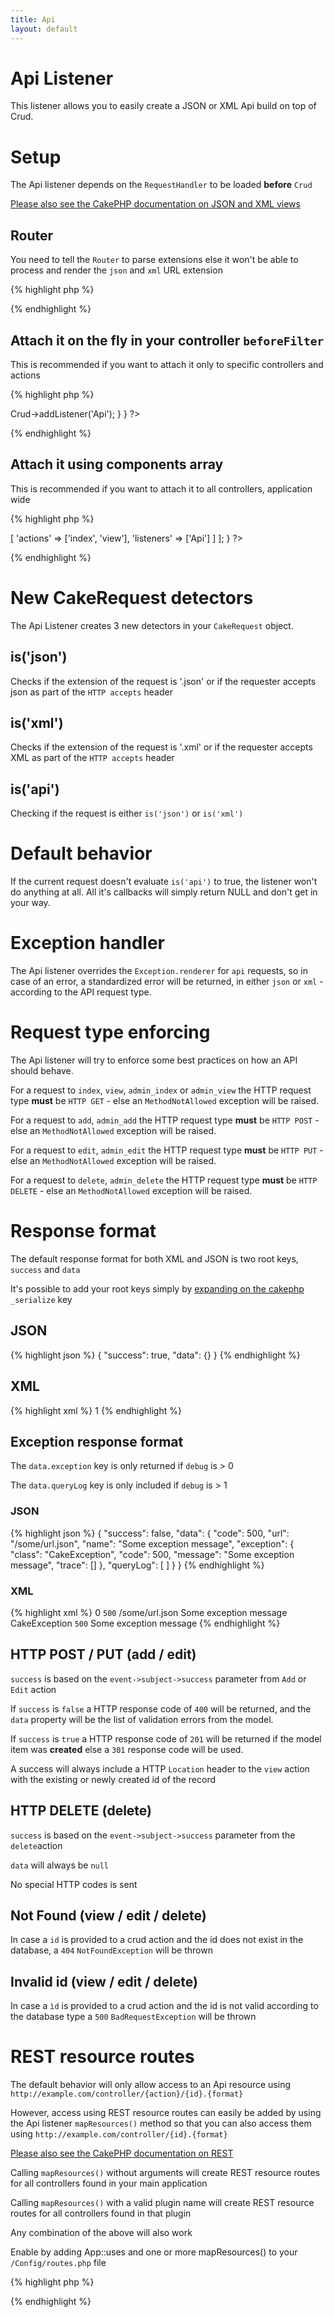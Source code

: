 ```yaml
---
title: Api
layout: default
---
```


# Api Listener

This listener allows you to easily create a JSON or XML Api build on top of Crud.

# Setup

The Api listener depends on the `RequestHandler` to be loaded __before__ `Crud`

[Please also see the CakePHP documentation on JSON and XML views](http://book.cakephp.org/2.0/en/views/json-and-xml-views.html#enabling-data-views-in-your-application)

## Router

You need to tell the `Router` to parse extensions else it won't be able to process and render the
`json` and `xml` URL extension

{% highlight php %}
<?php
// app/Config/routes.php
Router::setExtensions(array('json', 'xml'));
Router::parseExtensions();
?>
{% endhighlight %}

## Attach it on the fly in your controller `beforeFilter`

This is recommended if you want to attach it only to specific controllers and actions

{% highlight php %}
<?php
class SamplesController extends AppController {

  public function beforeFilter() {
    parent::beforeFilter();
    $this->Crud->addListener('Api');
  }

}
?>
{% endhighlight %}

## Attach it using components array

This is recommended if you want to attach it to all controllers, application wide

{% highlight php %}
<?php
class SamplesController extends AppController {

  public $components = [
    'RequestHandler',
    'Crud.Crud' => [
      'actions' => ['index', 'view'],
      'listeners' => ['Api']
    ]
  ];

}
?>
{% endhighlight %}

# New CakeRequest detectors

The Api Listener creates 3 new detectors in your `CakeRequest` object.

## is('json')

Checks if the extension of the request is '.json' or if the requester accepts json as part of the
`HTTP accepts` header

## is('xml')

Checks if the extension of the request is '.xml' or if the requester accepts XML as part of the
`HTTP accepts` header

## is('api')

Checking if the request is either `is('json')` or `is('xml')`

# Default behavior

If the current request doesn't evaluate `is('api')` to true, the listener won't do anything at all.
All it's callbacks will simply return NULL and don't get in your way.

# Exception handler

The Api listener overrides the `Exception.renderer` for `api` requests, so in case of an error, a
standardized error will be returned, in either `json` or `xml` - according to the API request type.

# Request type enforcing

The Api listener will try to enforce some best practices on how an API should behave.

For a request to `index`, `view`, `admin_index` or `admin_view` the HTTP request type __must__ be
`HTTP GET` - else an `MethodNotAllowed` exception will be raised.

For a request to `add`, `admin_add` the HTTP request type __must__ be `HTTP POST` - else an
`MethodNotAllowed` exception will be raised.

For a request to `edit`, `admin_edit` the HTTP request type __must__ be `HTTP PUT` - else an
`MethodNotAllowed` exception will be raised.

For a request to `delete`, `admin_delete` the HTTP request type __must__ be `HTTP DELETE` - else an
`MethodNotAllowed` exception will be raised.

# Response format

The default response format for both XML and JSON is two root keys, `success` and `data`

It's possible to add your root keys simply by [expanding on the cakephp](http://book.cakephp.org/2.0/en/views/json-and-xml-views.html#enabling-data-views-in-your-application)
`_serialize` key

## JSON

{% highlight json %}
{
  "success": true,
  "data": {}
}
{% endhighlight %}

## XML

{% highlight xml %}
<response>
  <success>1</success>
  <data></data>
</response>
{% endhighlight %}

## Exception response format

The `data.exception` key is only returned if `debug` is > 0

The `data.queryLog` key is only included if `debug` is > 1

### JSON

{% highlight json %}
{
  "success": false,
  "data": {
    "code": 500,
    "url": "/some/url.json",
    "name": "Some exception message",
    "exception": {
      "class": "CakeException",
      "code": 500,
      "message": "Some exception message",
      "trace": []
    },
    "queryLog": [ ]
  }
}
{% endhighlight %}

### XML

{% highlight xml %}
<response>
  <success>0</success>
  <data>
    <code>500</code>
    <url>/some/url.json</url>
    <name>Some exception message</name>
    <exception>
      <class>CakeException</class>
      <code>500</code>
      <message>Some exception message</message>
      <trace></trace>
      <trace></trace>
    </exception>
    <queryLog/>
  </data>
</response>
{% endhighlight %}

## HTTP POST / PUT (add / edit)

`success` is based on the `event->subject->success` parameter from `Add` or `Edit` action

If `success` is `false` a HTTP response code of `400` will be returned, and the `data` property will
be the list of validation errors from the model.

If `success` is `true` a HTTP response code of `201` will be returned if the model item was
__created__ else a `301` response code will be used.

A success will always include a HTTP `Location` header to the `view` action with the existing or
newly created id of the record

## HTTP DELETE (delete)

`success` is based on the `event->subject->success` parameter from the `delete`action

`data` will always be `null`

No special HTTP codes is sent

## Not Found (view / edit / delete)

In case a `id` is provided to a crud action and the id does not exist in the database, a `404`
`NotFoundException` will be thrown

## Invalid id (view / edit / delete)

In case a `ìd` is provided to a crud action and the id is not valid according to the database type
a `500` `BadRequestException` will be thrown

# REST resource routes

The default behavior will only allow access to an Api resource using `http://example.com/controller/{action}/{id}.{format}`

However, access using REST resource routes can easily be added by using the Api listener `mapResources()` method
so that you can also access them using `http://example.com/controller/{id}.{format}`

[Please also see the CakePHP documentation on REST](http://book.cakephp.org/2.0/en/development/rest.html)

Calling `mapResources()` without arguments will create REST resource routes for all controllers found in your main application

Calling `mapResources()` with a valid plugin name will create REST resource routes for all controllers found in that plugin

Any combination of the above will also work

Enable by adding App::uses and one or more mapResources() to your `/Config/routes.php` file

{% highlight php %}
<?php
App::uses('ApiListener', 'Crud.Controller/Crud/Listener');

ApiListener::mapResources();
ApiListener::mapResources('DebugKit');
Router::setExtensions(array('json', 'xml'));
Router::parseExtensions();
?>
{% endhighlight %}
